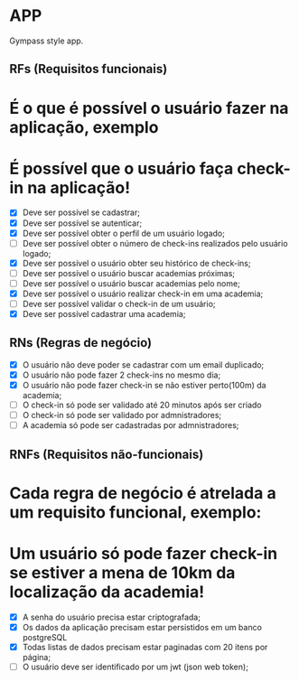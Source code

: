 # APP 

Gympass style app.

## RFs (Requisitos funcionais)

# É o que é possível o usuário fazer na aplicação, exemplo
# É possível que o usuário faça check-in na aplicação!

- [x] Deve ser possível se cadastrar;
- [x] Deve ser possível se autenticar;
- [x] Deve ser possível obter o perfil de um usuário logado;
- [ ] Deve ser possível obter o número de check-ins realizados pelo usuário logado;
- [x] Deve ser possível o usuário obter seu histórico de check-ins;
- [ ] Deve ser possível o usuário buscar academias próximas;
- [ ] Deve ser possível o usuário buscar academias pelo nome;
- [x] Deve ser possível o usuário realizar check-in em uma academia;
- [ ] Deve ser possível validar o check-in de um usuário;
- [x] Deve ser possível cadastrar uma academia;

## RNs (Regras de negócio)

- [x] O usuário não deve poder se cadastrar com um email duplicado;
- [x] O usuário não pode fazer 2 check-ins no mesmo dia;
- [x] O usuário não pode fazer check-in se não estiver perto(100m) da academia;
- [ ] O check-in só pode ser validado até 20 minutos após ser criado
- [ ] O check-in só pode ser validado por admnistradores;
- [ ] A academia só pode ser cadastradas por admnistradores;

## RNFs (Requisitos não-funcionais)

# Cada regra de negócio é atrelada a um requisito funcional, exemplo: 
# Um usuário só pode fazer check-in se estiver a mena de 10km da localização da academia!

- [x] A senha do usuário precisa estar criptografada;
- [x] Os dados da aplicação precisam estar persistidos em um banco postgreSQL
- [x] Todas listas de dados precisam estar paginadas com 20 itens por página;
- [ ] O usuário deve ser identificado por um jwt (json web token);